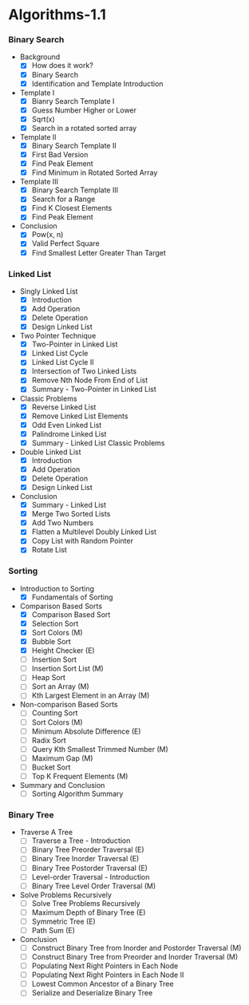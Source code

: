 # Algorithms-1.1

### Binary Search

* Background
    - [x] How does it work?
    - [x] Binary Search
    - [x] Identification and Template Introduction
    
* Template I
    - [x] Bianry Search Template I
    - [x] Guess Number Higher or Lower
    - [x] Sqrt(x)
    - [x] Search in a rotated sorted array

* Template II
    - [x] Binary Search Template II
    - [x] First Bad Version
    - [x] Find Peak Element
    - [x] Find Minimum in Rotated Sorted Array

* Template III
  - [x] Binary Search Template III
  - [x] Search for a Range
  - [x] Find K Closest Elements
  - [x] Find Peak Element

* Conclusion
  - [x] Pow(x, n)
  - [x] Valid Perfect Square
  - [x] Find Smallest Letter Greater Than Target

### Linked List

* Singly Linked List
  - [x] Introduction
  - [x] Add Operation
  - [x] Delete Operation
  - [x] Design Linked List

* Two Pointer Technique
  - [x] Two-Pointer in Linked List
  - [x] Linked List Cycle
  - [x] Linked List Cycle II
  - [x] Intersection of Two Linked Lists
  - [x] Remove Nth Node From End of List
  - [x] Summary - Two-Pointer in Linked List

* Classic Problems
  - [x] Reverse Linked List
  - [x] Remove Linked List Elements
  - [x] Odd Even Linked List
  - [x] Palindrome Linked List
  - [x] Summary - Linked List Classic Problems

* Double Linked List
  - [x] Introduction
  - [x] Add Operation
  - [x] Delete Operation
  - [x] Design Linked List

* Conclusion
  - [x] Summary - Linked List
  - [x] Merge Two Sorted Lists
  - [x] Add Two Numbers
  - [x] Flatten a Multilevel Doubly Linked List
  - [x] Copy List with Random Pointer
  - [x] Rotate List

### Sorting

* Introduction to Sorting
  - [x] Fundamentals of Sorting

* Comparison Based Sorts
  - [x] Comparison Based Sort
  - [x] Selection Sort 
  - [x] Sort Colors (M)
  - [x] Bubble Sort
  - [x] Height Checker (E)
  - [ ] Insertion Sort
  - [ ] Insertion Sort List (M)
  - [ ] Heap Sort
  - [ ] Sort an Array (M)
  - [ ] Kth Largest Element in an Array (M)

* Non-comparison Based Sorts
  - [ ] Counting Sort
  - [ ] Sort Colors (M)
  - [ ] Minimum Absolute Difference (E)
  - [ ] Radix Sort
  - [ ] Query Kth Smallest Trimmed Number (M)
  - [ ] Maximum Gap (M)
  - [ ] Bucket Sort 
  - [ ] Top K Frequent Elements (M)

* Summary and Conclusion
  - [ ] Sorting Algorithm Summary

### Binary Tree

* Traverse A Tree
  - [ ] Traverse a Tree - Introduction
  - [ ] Binary Tree Preorder Traversal (E)
  - [ ] Binary Tree Inorder Traversal (E)
  - [ ] Binary Tree Postorder Traversal (E)
  - [ ] Level-order Traversal - Introduction
  - [ ] Binary Tree Level Order Traversal (M)

* Solve Problems Recursively
  - [ ] Solve Tree Problems Recursively
  - [ ] Maximum Depth of Binary Tree (E)
  - [ ] Symmetric Tree (E)
  - [ ] Path Sum (E)

* Conclusion
  - [ ] Construct Binary Tree from Inorder and Postorder Traversal (M)
  - [ ] Construct Binary Tree from Preorder and Inorder Traversal (M)
  - [ ] Populating Next Right Pointers in Each Node 
  - [ ] Populating Next Right Pointers in Each Node II
  - [ ] Lowest Common Ancestor of a Binary Tree
  - [ ] Serialize and Deserialize Binary Tree

